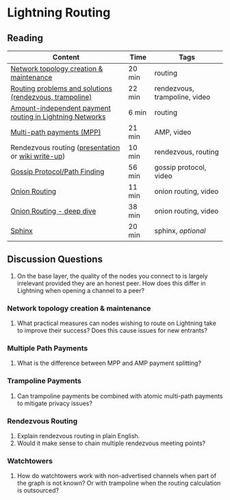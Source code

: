 # Lightning Routing

## Reading

| Content                                                                                       | Time  | Tags                    |
|-----------------------------------------------------------------------------------------------|-------|-------------------------|
[Network topology creation & maintenance](https://diyhpl.us/wiki/transcripts/scalingbitcoin/tel-aviv-2019/edgedevplusplus/lightning-network-topology/) | 20 min | routing |
[Routing problems and solutions (rendezvous, trampoline)](https://www.youtube.com/watch?v=1O-bhcbh9vE) | 22 min | rendezvous, trampoline, video |
[Amount-independent payment routing in Lightning Networks](https://medium.com/coinmonks/amount-independent-payment-routing-in-lightning-networks-6409201ff5ed) | 6 min | routing |
[Multi-path payments (MPP)](https://youtu.be/Og4TGERPZMY) | 21 min | AMP, video |
Rendezvous routing ([presentation](https://youtu.be/Ms2WwRzBdkM) or [wiki write-up](https://github.com/lightningnetwork/lightning-rfc/wiki/Rendez-vous-mechanism-on-top-of-Sphinx)) | 10 min | rendezvous, routing |
[Gossip Protocol/Path Finding](https://youtu.be/MeEFUaRnMak) | 56 min | gossip protocol, video |
[Onion Routing](https://youtu.be/toarjBSPFqI) | 11 min | onion routing, video |
[Onion Routing - deep dive](https://youtu.be/D4kX0gR-H0Y) | 38 min | onion routing, video |
[Sphinx](https://github.com/t-bast/lightning-docs/blob/master/sphinx.md) | 20 min | sphinx, _optional_ |

## Discussion Questions

1. On the base layer, the quality of the nodes you connect to is largely irrelevant provided they are an honest peer. How does this differ in Lightning when opening a channel to a peer?

### Network topology creation & maintenance

1. What practical measures can nodes wishing to route on Lightning take to improve their success? Does this cause issues for new entrants?

### Multiple Path Payments

1. What is the difference between MPP and AMP payment splitting?

### Trampoline Payments

1. Can trampoline payments be combined with atomic multi-path payments to mitigate privacy issues?

### Rendezvous Routing

1. Explain rendezvous routing in plain English.
1. Would it make sense to chain multiple rendezvous meeting points?

### Watchtowers

1. How do watchtowers work with non-advertised channels when part of the graph is not known? Or with trampoline when the routing calculation is outsourced?
